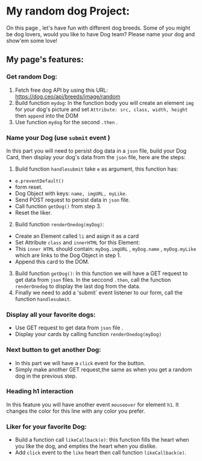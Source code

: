 # My random dog Project:
On this page , let's have fun with different dog breeds. Some of you might be dog lovers, would you like to have Dog team? Please name your dog and show'em some love!
## My page's features:
### Get random Dog:
1. Fetch free dog API by using this URL: https://dog.ceo/api/breeds/image/random
2. Build function `mydog`:
In the function body you will create an element `img` for your dog's picture and set `Attribute: src, class, width, height` then `append` into the DOM
3. Use function `mydog` for the second `.then` .

### Name your Dog (use `submit` event )
In this part you will need to persist dog data in a `json` file, build your Dog Card, then display your dog's data from the `json` file, here are the steps:
1. Build function ```handlesubmit``` take ```e``` as argument, this function has:
- `e.preventDefault()`
- form reset.
- Dog Object with keys: `name, imgURL, myLike`.
- Send POST request to persist data in `json` file.
- Call function `getDog()` from step 3.
- Reset the liker.
2. Build function `renderOnedog(myDog)`:
- Create an Element called `li` and asign it as a card
- Set Attribute `class` and `innerHTML` for this Element:
- This `inner HTML` should contain: `myDog.imgURL` , `myDog.name` , `myDog.myLike` which are links to the Dog Object in step 1.
- Append this card to the DOM.
3. Build function `getDog()`:
 In this function we will have a GET request to get data from `json` files. In the seccond `.then`, call the function `renderOnedog` to display the last dog from the data.
 4. Finally we need to add a 'submit` event listener to our form, call the function ```handlesubmit```.

 ### Display all your favorite dogs:
- Use GET request to get data from `json` file .
- Display your cards by calling function `renderOnedog(myDog)`
### Next button to get another Dog:
- In this part we will have a `click` event for the button.
- Simply make another GET request,the same as when you get a random dog in the previous step.

### Heading h1 interaction
In this feature you will have another event `mouseover` for element `h1`. It changes the color for this line with any color you prefer.

### Liker for your favorite Dog:
 - Build a function call `likeCallback(e)`: this function fills the heart when you like the dog, and empties the heart when you dislike.
 - Add `click` event to the `like` heart then call function `likeCallback(e)`.



